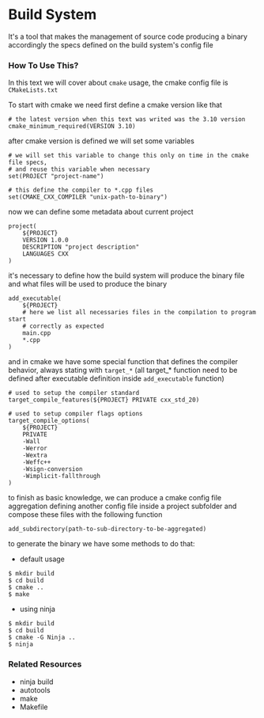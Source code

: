 # Build System

It's a tool that makes the management of source code producing a binary
accordingly the specs defined on the build system's config file

### How To Use This?

In this text we will cover about `cmake` usage, the cmake config file is
`CMakeLists.txt`

To start with cmake we need first define a cmake version like that

```
# the latest version when this text was writed was the 3.10 version
cmake_minimum_required(VERSION 3.10)
```

after cmake version is defined we will set some variables

```
# we will set this variable to change this only on time in the cmake file specs,
# and reuse this variable when necessary
set(PROJECT "project-name")

# this define the compiler to *.cpp files
set(CMAKE_CXX_COMPILER "unix-path-to-binary")
```

now we can define some metadata about current project 

```
project(
    ${PROJECT}
    VERSION 1.0.0
    DESCRIPTION "project description"
    LANGUAGES CXX
)
```

it's necessary to define how the build system will produce the binary file and
what files will be used to produce the binary

```
add_executable(
    ${PROJECT}
    # here we list all necessaries files in the compilation to program start
    # correctly as expected
    main.cpp
    *.cpp
)
```

and in cmake we have some special function that defines the compiler behavior,
always stating with `target_*` (all target_* function need to be defined after
executable definition inside `add_executable` function)

```
# used to setup the compiler standard
target_compile_features(${PROJECT} PRIVATE cxx_std_20)

# used to setup compiler flags options
target_compile_options(
    ${PROJECT}
    PRIVATE
    -Wall
    -Werror
    -Wextra
    -Weffc++
    -Wsign-conversion
    -Wimplicit-fallthrough
)
```

to finish as basic knowledge, we can produce a cmake config file aggregation
defining another config file inside a project subfolder and compose these files
with the following function

```
add_subdirectory(path-to-sub-directory-to-be-aggregated)
```

to generate the binary we have some methods to do that:

- default usage

```console
$ mkdir build
$ cd build
$ cmake ..
$ make
```

- using ninja

```console
$ mkdir build
$ cd build
$ cmake -G Ninja ..
$ ninja
```

### Related Resources

- ninja build
- autotools
- make
- Makefile

